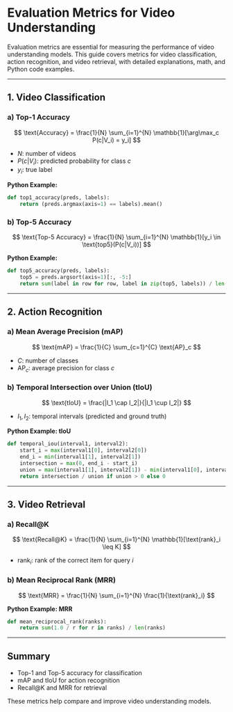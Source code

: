 # Evaluation Metrics for Video Understanding

Evaluation metrics are essential for measuring the performance of video understanding models. This guide covers metrics for video classification, action recognition, and video retrieval, with detailed explanations, math, and Python code examples.

---

## 1. Video Classification

### a) Top-1 Accuracy

$$
\text{Accuracy} = \frac{1}{N} \sum_{i=1}^{N} \mathbb{1}[\arg\max_c P(c|V_i) = y_i]
$$

- $N$: number of videos
- $P(c|V_i)$: predicted probability for class $c$
- $y_i$: true label

**Python Example:**
```python
def top1_accuracy(preds, labels):
    return (preds.argmax(axis=1) == labels).mean()
```

### b) Top-5 Accuracy

$$
\text{Top-5 Accuracy} = \frac{1}{N} \sum_{i=1}^{N} \mathbb{1}[y_i \in \text{top5}(P(c|V_i))]
$$

**Python Example:**
```python
def top5_accuracy(preds, labels):
    top5 = preds.argsort(axis=1)[:, -5:]
    return sum(label in row for row, label in zip(top5, labels)) / len(labels)
```

---

## 2. Action Recognition

### a) Mean Average Precision (mAP)

$$
\text{mAP} = \frac{1}{C} \sum_{c=1}^{C} \text{AP}_c
$$

- $C$: number of classes
- $\text{AP}_c$: average precision for class $c$

### b) Temporal Intersection over Union (tIoU)

$$
\text{tIoU} = \frac{|I_1 \cap I_2|}{|I_1 \cup I_2|}
$$

- $I_1, I_2$: temporal intervals (predicted and ground truth)

**Python Example: tIoU**
```python
def temporal_iou(interval1, interval2):
    start_i = max(interval1[0], interval2[0])
    end_i = min(interval1[1], interval2[1])
    intersection = max(0, end_i - start_i)
    union = max(interval1[1], interval2[1]) - min(interval1[0], interval2[0])
    return intersection / union if union > 0 else 0
```

---

## 3. Video Retrieval

### a) Recall@K

$$
\text{Recall@K} = \frac{1}{N} \sum_{i=1}^{N} \mathbb{1}[\text{rank}_i \leq K]
$$

- $\text{rank}_i$: rank of the correct item for query $i$

### b) Mean Reciprocal Rank (MRR)

$$
\text{MRR} = \frac{1}{N} \sum_{i=1}^{N} \frac{1}{\text{rank}_i}
$$

**Python Example: MRR**
```python
def mean_reciprocal_rank(ranks):
    return sum(1.0 / r for r in ranks) / len(ranks)
```

---

## Summary

- Top-1 and Top-5 accuracy for classification
- mAP and tIoU for action recognition
- Recall@K and MRR for retrieval

These metrics help compare and improve video understanding models. 